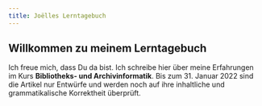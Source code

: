 ```yaml
---
title: Joëlles Lerntagebuch
---
```


## Willkommen zu meinem Lerntagebuch

Ich freue mich, dass Du da bist. Ich schreibe hier über meine Erfahrungen im Kurs **Bibliotheks- und Archivinformatik**.
Bis zum 31. Januar 2022 sind die Artikel nur Entwürfe und werden noch auf ihre inhaltliche und grammatikalische Korrektheit überprüft. 
